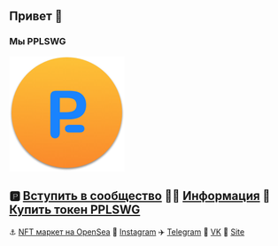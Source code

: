 ## Привет 👋 
### Мы PPLSWG 

![IMG](https://github.com/PPLSWG/.github/blob/main/profile/pplswg%20logo%20200x200.png)

🅿️ [Вступить в сообщество](https://form.jotform.com/220344118123341)
👩‍💻 [Информация](https://pplswg.notion.site)
🔷 [Купить токен PPLSWG](https://waves.exchange/trading/spot/AUcFyrKTt4rJCVuMXv6eMge5d4s2SEY4DRaAhzBvKgKC_USDN)
---
⚓️ [NFT маркет на OpenSea](https://opensea.io/PPLSWG) 
🍿 [Instagram](https://instagram.com/pp1swg) 
✈️ [Telegram](https://t.me/pplswg) 
🐶 [VK](https://vk.com/pplswg) 
🧙 [Site](https://pplswg.unicornplatform.page)
